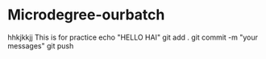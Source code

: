 # Microdegree-ourbatch
hhkjkkjj
This is for practice
echo "HELLO HAI"
git add .
git commit -m "your messages"
git push
